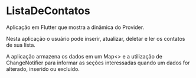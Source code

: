 # ListaDeContatos
Aplicação em Flutter que mostra a dinâmica do Provider.

<p>Nesta aplicação o usuário pode inserir, atualizar, deletar e ler os contatos de sua lista.</p>

<p>A aplicação armazena os dados em um Map<> e a utilização de ChangeNotifier para informar as seções interessadas quando um dados for alterado, inserido ou excluído.</p>

